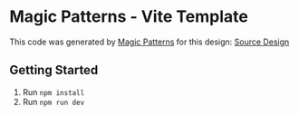 # Magic Patterns - Vite Template

This code was generated by [Magic Patterns](https://magicpatterns.com) for this design: [Source Design](https://www.magicpatterns.com/c/wdtriydbk7d8vts2xuxuv1)

## Getting Started

1. Run `npm install`
2. Run `npm run dev`
